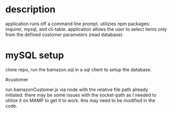# description
application runs off a command line prompt. utilizies npm packages: inquirer, mysql, and cli-table. application allows the user to select items only from the defined customer parameters (read database).

# mySQL setup
clone repo, run the bamazon.sql in a sql client to setup the database.

#customer

run bamazonCustomer.js via node with the relative file path already initiated. there may be some issues with the socket-path as I needed to utilize it on MAMP to get it to work. this may need to be modified in the code.